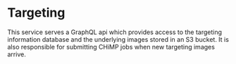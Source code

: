 # Targeting

This service serves a GraphQL api which provides access to the targeting information database and the underlying images stored in an S3 bucket. It is also responsible for submitting CHiMP jobs when new targeting images arrive.
